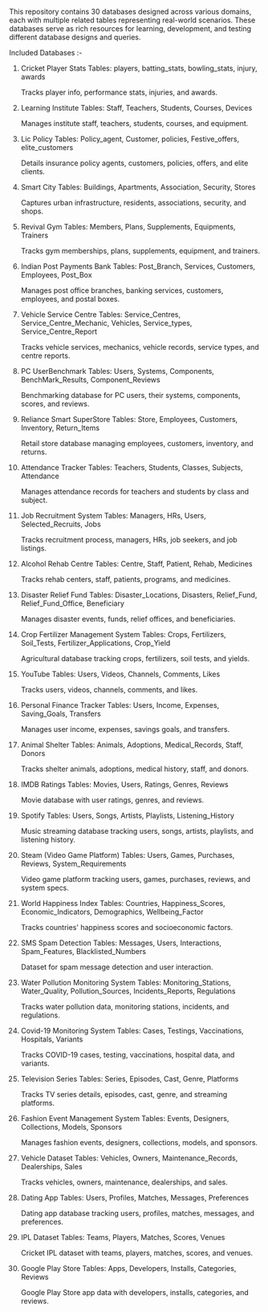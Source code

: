 This repository contains 30 databases designed across various domains, each with multiple related tables representing real-world scenarios. These databases serve as rich resources for learning, development, and testing different database designs and queries.

Included Databases :-
1. Cricket Player Stats
Tables: players, batting_stats, bowling_stats, injury, awards

      Tracks player info, performance stats, injuries, and awards.

2. Learning Institute
Tables: Staff, Teachers, Students, Courses, Devices

      Manages institute staff, teachers, students, courses, and equipment.

3. Lic Policy
Tables: Policy_agent, Customer, policies, Festive_offers, elite_customers

      Details insurance policy agents, customers, policies, offers, and elite clients.

4. Smart City
Tables: Buildings, Apartments, Association, Security, Stores

      Captures urban infrastructure, residents, associations, security, and shops.

5. Revival Gym
Tables: Members, Plans, Supplements, Equipments, Trainers

      Tracks gym memberships, plans, supplements, equipment, and trainers.

6. Indian Post Payments Bank
Tables: Post_Branch, Services, Customers, Employees, Post_Box

      Manages post office branches, banking services, customers, employees, and postal boxes.

7. Vehicle Service Centre
Tables: Service_Centres, Service_Centre_Mechanic, Vehicles, Service_types, Service_Centre_Report

      Tracks vehicle services, mechanics, vehicle records, service types, and centre reports.

8. PC UserBenchmark
Tables: Users, Systems, Components, BenchMark_Results, Component_Reviews

      Benchmarking database for PC users, their systems, components, scores, and reviews.

9. Reliance Smart SuperStore
Tables: Store, Employees, Customers, Inventory, Return_Items

      Retail store database managing employees, customers, inventory, and returns.

10. Attendance Tracker
Tables: Teachers, Students, Classes, Subjects, Attendance

      Manages attendance records for teachers and students by class and subject.

11. Job Recruitment System
Tables: Managers, HRs, Users, Selected_Recruits, Jobs

      Tracks recruitment process, managers, HRs, job seekers, and job listings.

12. Alcohol Rehab Centre
Tables: Centre, Staff, Patient, Rehab, Medicines

      Tracks rehab centers, staff, patients, programs, and medicines.

13. Disaster Relief Fund
Tables: Disaster_Locations, Disasters, Relief_Fund, Relief_Fund_Office, Beneficiary

      Manages disaster events, funds, relief offices, and beneficiaries.

14. Crop Fertilizer Management System
Tables: Crops, Fertilizers, Soil_Tests, Fertilizer_Applications, Crop_Yield

      Agricultural database tracking crops, fertilizers, soil tests, and yields.

15. YouTube
Tables: Users, Videos, Channels, Comments, Likes

      Tracks users, videos, channels, comments, and likes.

16. Personal Finance Tracker
Tables: Users, Income, Expenses, Saving_Goals, Transfers

      Manages user income, expenses, savings goals, and transfers.

17. Animal Shelter
Tables: Animals, Adoptions, Medical_Records, Staff, Donors

      Tracks shelter animals, adoptions, medical history, staff, and donors.

18. IMDB Ratings
Tables: Movies, Users, Ratings, Genres, Reviews

      Movie database with user ratings, genres, and reviews.

19. Spotify
Tables: Users, Songs, Artists, Playlists, Listening_History

      Music streaming database tracking users, songs, artists, playlists, and listening history.

20. Steam (Video Game Platform)
Tables: Users, Games, Purchases, Reviews, System_Requirements

      Video game platform tracking users, games, purchases, reviews, and system specs.

21. World Happiness Index
Tables: Countries, Happiness_Scores, Economic_Indicators, Demographics, Wellbeing_Factor

      Tracks countries' happiness scores and socioeconomic factors.

22. SMS Spam Detection
Tables: Messages, Users, Interactions, Spam_Features, Blacklisted_Numbers

      Dataset for spam message detection and user interaction.

23. Water Pollution Monitoring System
Tables: Monitoring_Stations, Water_Quality, Pollution_Sources, Incidents_Reports, Regulations

      Tracks water pollution data, monitoring stations, incidents, and regulations.

24. Covid-19 Monitoring System
Tables: Cases, Testings, Vaccinations, Hospitals, Variants

      Tracks COVID-19 cases, testing, vaccinations, hospital data, and variants.

25. Television Series
Tables: Series, Episodes, Cast, Genre, Platforms

      Tracks TV series details, episodes, cast, genre, and streaming platforms.

26. Fashion Event Management System
Tables: Events, Designers, Collections, Models, Sponsors

      Manages fashion events, designers, collections, models, and sponsors.

27. Vehicle Dataset
Tables: Vehicles, Owners, Maintenance_Records, Dealerships, Sales

      Tracks vehicles, owners, maintenance, dealerships, and sales.

28. Dating App
Tables: Users, Profiles, Matches, Messages, Preferences

      Dating app database tracking users, profiles, matches, messages, and preferences.

29. IPL Dataset
Tables: Teams, Players, Matches, Scores, Venues

      Cricket IPL dataset with teams, players, matches, scores, and venues.

30. Google Play Store
Tables: Apps, Developers, Installs, Categories, Reviews

      Google Play Store app data with developers, installs, categories, and reviews.
